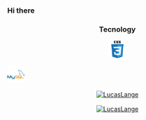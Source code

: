 <h3> Hi there <h3> 
<h3 align="center">Tecnology </h3>

<p align="center"><a href="https://www.w3schools.com/css/" target="_blanck"><img src="https://raw.githubusercontent.com/devicons/devicon/master/icons/css3/css3-original-wordmark.svg" width="40" height="40"/>

<a href="https://www.w3schools.com/css/" target="_blanck"><img src="https://raw.githubusercontent.com/devicons/devicon/master/icons/mysql/mysql-original-wordmark.svg" width="40" height="40"/>
</p>
<p align="center">
    <img src="https://github-readme-stats.vercel.app/api?username=LucasLange&show_icons=true" alt="LucasLange"/>
</p>

<p align="center">
    <a href="https://www.linkedin.com/in/lucas-lange-28a38a123/" target="blank">
        <img align="center" src="https://cdn.jsdelivr.net/npm/simple-icons@3.0.1/icons/linkedin.svg" alt="LucasLange" height="20" width="20" />
    </a>
</p>


 
